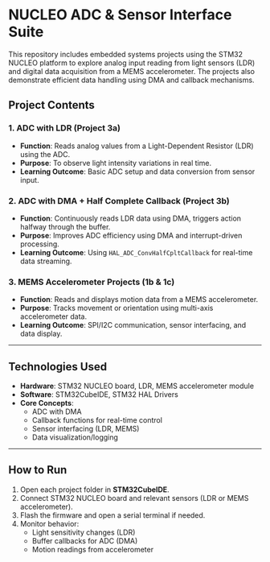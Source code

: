 #  NUCLEO ADC & Sensor Interface Suite

This repository includes embedded systems projects using the STM32 NUCLEO platform to explore analog input reading from light sensors (LDR) and digital data acquisition from a MEMS accelerometer. The projects also demonstrate efficient data handling using DMA and callback mechanisms.

##  Project Contents

### 1. ADC with LDR (Project 3a)
- **Function**: Reads analog values from a Light-Dependent Resistor (LDR) using the ADC.
- **Purpose**: To observe light intensity variations in real time.
- **Learning Outcome**: Basic ADC setup and data conversion from sensor input.

### 2. ADC with DMA + Half Complete Callback (Project 3b)
- **Function**: Continuously reads LDR data using DMA, triggers action halfway through the buffer.
- **Purpose**: Improves ADC efficiency using DMA and interrupt-driven processing.
- **Learning Outcome**: Using `HAL_ADC_ConvHalfCpltCallback` for real-time data streaming.

### 3. MEMS Accelerometer Projects (1b & 1c)
- **Function**: Reads and displays motion data from a MEMS accelerometer.
- **Purpose**: Tracks movement or orientation using multi-axis accelerometer data.
- **Learning Outcome**: SPI/I2C communication, sensor interfacing, and data display.

---

##  Technologies Used

- **Hardware**: STM32 NUCLEO board, LDR, MEMS accelerometer module
- **Software**: STM32CubeIDE, STM32 HAL Drivers
- **Core Concepts**:
  - ADC with DMA
  - Callback functions for real-time control
  - Sensor interfacing (LDR, MEMS)
  - Data visualization/logging

---

## How to Run

1. Open each project folder in **STM32CubeIDE**.
2. Connect STM32 NUCLEO board and relevant sensors (LDR or MEMS accelerometer).
3. Flash the firmware and open a serial terminal if needed.
4. Monitor behavior:
   - Light sensitivity changes (LDR)
   - Buffer callbacks for ADC (DMA)
   - Motion readings from accelerometer
